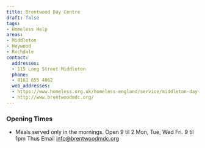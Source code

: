 ```yaml
---
title: Brentwood Day Centre
draft: false
tags:
- Homeless Help
areas:
- Middleton
- Heywood
- Rochdale
contact:
  addresses:
  - 115 Long Street Middleton
  phone:
  - 0161 655 4062
  web_addresses:
  - https://www.homeless.org.uk/homeless-england/service/middleton-day-centre
  - http://www.brentwoodmdc.org/
---
```


### Opening Times
* Meals served only in the mornings.
Open 9 til 2 Mon, Tue, Wed Fri.   9 til 1pm Thus
Email   info@brentwoodmdc.org